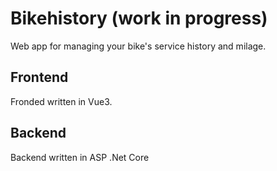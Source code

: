 # Bikehistory (work in progress)
Web app for managing your bike's service history and milage.

## Frontend
Fronded written in Vue3.

## Backend
Backend written in ASP .Net Core

